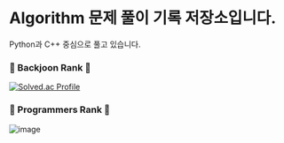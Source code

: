 # Algorithm 문제 풀이 기록 저장소입니다.
Python과 C++ 중심으로 풀고 있습니다.

### 🏅 Backjoon Rank 🏅<br>
[![Solved.ac Profile](http://mazassumnida.wtf/api/v2/generate_badge?boj=songjun0802)](https://solved.ac/songjun0802/)

### 🏅 Programmers Rank 🏅<br>
![image](https://github.com/user-attachments/assets/f98d6200-583e-4633-b4f5-58be31a401c7)

